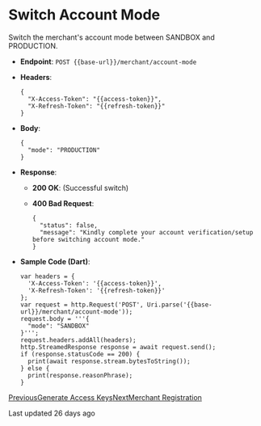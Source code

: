 # Switch Account Mode

Switch the merchant's account mode between SANDBOX and PRODUCTION.

*   **Endpoint**: `POST {{base-url}}/merchant/account-mode`
    
*   **Headers**:

    ```
    {
      "X-Access-Token": "{{access-token}}",
      "X-Refresh-Token": "{{refresh-token}}"
    }
    ```
    
*   **Body**:

    ```
    {
      "mode": "PRODUCTION"
    }
    ```
    
*   **Response**:
    
    *   **200 OK**: (Successful switch)
        
    *   **400 Bad Request**:

        ```
        {
          "status": false,
          "message": "Kindly complete your account verification/setup before switching account mode."
        }
        ```
        
    
*   **Sample Code (Dart)**:

    ```
    var headers = {
      'X-Access-Token': '{{access-token}}',
      'X-Refresh-Token': '{{refresh-token}}'
    };
    var request = http.Request('POST', Uri.parse('{{base-url}}/merchant/account-mode'));
    request.body = '''{
      "mode": "SANDBOX"
    }''';
    request.headers.addAll(headers);
    http.StreamedResponse response = await request.send();
    if (response.statusCode == 200) {
      print(await response.stream.bytesToString());
    } else {
      print(response.reasonPhrase);
    }
    ```
    

[PreviousGenerate Access Keys](/xpress-wallet-api/merchant/generate-access-keys)[NextMerchant Registration](/xpress-wallet-api/merchant/merchant-registration)

Last updated 26 days ago